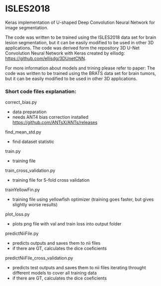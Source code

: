 # ISLES2018
Keras implementation of U-shaped Deep Convolution Neural Network for image segmentation.

The code was written to be trained using the ISLES2018 data set for brain lesion segmentation, but it can be easily modified to be used in other 3D applications. The code was derived form the repository 3D U-Net Convolution Neural Network with Keras created by ellisdg: https://github.com/ellisdg/3DUnetCNN.

For more information about models and trining please refer to paper: The code was written to be trained using the BRATS data set for brain tumors, but it can be easily modified to be used in other 3D applications.

### Short code files explanation:

correct_bias.py
- data preparation
- needs ANT4 bias correction installed https://github.com/ANTsX/ANTs/releases

find_mean_std.py
- find dataset statistic 

train.py
- training file

train_cross_validation.py
- training file for 5-fold cross validation

trainYellowFin.py
- training file using yellowfish optimizer (training goes faster, but gives slightly worse results)

plot_loss.py
- plots png file with val and train loss into output folder

predictNiiFile.py
- predicts outputs and saves them to nii files
- if there are GT, calculates the dice coeficients

predictNiiFile_cross_validation.py
- predicts test outputs and saves them to nii files iterating throught different models to cover all training data
- if there are GT, calculates the dice coeficients
